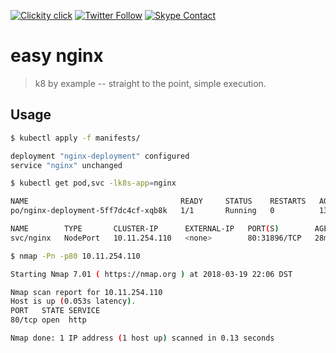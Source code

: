 <!--
#                                 __                 __
#    __  ______  ____ ___  ____ _/ /____  ____  ____/ /
#   / / / / __ \/ __ `__ \/ __ `/ __/ _ \/ __ \/ __  /
#  / /_/ / /_/ / / / / / / /_/ / /_/  __/ /_/ / /_/ /
#  \__, /\____/_/ /_/ /_/\__,_/\__/\___/\____/\__,_/
# /____                     matthewdavis.io, holla!
#
#-->

[![Clickity click](https://img.shields.io/badge/k8s%20by%20example%20yo-limit%20time-ff69b4.svg?style=flat-square)](https://k8.matthewdavis.io)
[![Twitter Follow](https://img.shields.io/twitter/follow/yomateod.svg?label=Follow&style=flat-square)](https://twitter.com/yomateod) [![Skype Contact](https://img.shields.io/badge/skype%20id-appsoa-blue.svg?style=flat-square)](skype:appsoa?chat)

# easy nginx

> k8 by example -- straight to the point, simple execution.

## Usage

```bash
$ kubectl apply -f manifests/

deployment "nginx-deployment" configured
service "nginx" unchanged

$ kubectl get pod,svc -lk8s-app=nginx

NAME                                  READY     STATUS    RESTARTS   AGE
po/nginx-deployment-5ff7dc4cf-xqb8k   1/1       Running   0          13m

NAME        TYPE       CLUSTER-IP      EXTERNAL-IP   PORT(S)        AGE
svc/nginx   NodePort   10.11.254.110   <none>        80:31896/TCP   28m

$ nmap -Pn -p80 10.11.254.110

Starting Nmap 7.01 ( https://nmap.org ) at 2018-03-19 22:06 DST

Nmap scan report for 10.11.254.110
Host is up (0.053s latency).
PORT   STATE SERVICE
80/tcp open  http

Nmap done: 1 IP address (1 host up) scanned in 0.13 seconds
```